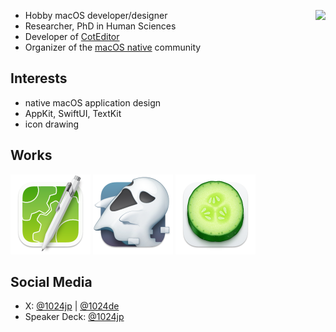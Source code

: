 
[<img src="https://github-readme-stats.vercel.app/api/top-langs/?username=1024jp&layout=compact" align="right"/>](https://github.com/anuraghazra/github-readme-stats)

- Hobby macOS developer/designer
- Researcher, PhD in Human Sciences
- Developer of [CotEditor](https://github.com/coteditor/)
- Organizer of the [macOS native](https://macos-native.github.io) community


## Interests

- native macOS application design
- AppKit, SwiftUI, TextKit
- icon drawing


## Works

[<img src="img/CotEditor@2x.png" alt="CotEditor" width="128"/>](https://github.com/coteditor/)
[<img src="img/Gapplin@2x.png" alt="Gapplin" width="128"/>](http://gapplin.wolfrosch.com)
[<img src="img/Qli@2x.png" alt="Qli" width="128"/>](https://apps.apple.com/jp/app/qli/id1444572520?l=en&mt=12)


## Social Media

- X: [@1024jp](https://x.com/1024jp) | [@1024de](https://x.com/1024de)
- Speaker Deck: [@1024jp](https://speakerdeck.com/1024jp)
